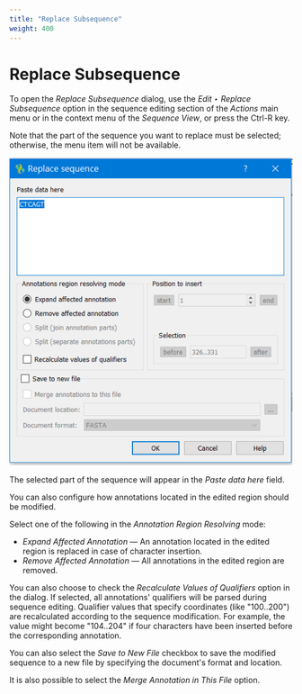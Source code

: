 ```yaml
---
title: "Replace Subsequence"
weight: 400
---
```


# Replace Subsequence

To open the _Replace Subsequence_ dialog, use the _Edit ‣ Replace Subsequence_ option in the sequence editing section of the _Actions_ main menu or in the context menu of the _Sequence View_, or press the Ctrl-R key.

Note that the part of the sequence you want to replace must be selected; otherwise, the menu item will not be available.

![](/images/96665651/96665697.png)

The selected part of the sequence will appear in the _Paste data here_ field.

You can also configure how annotations located in the edited region should be modified.

Select one of the following in the _Annotation Region Resolving_ mode:

*   _Expand Affected Annotation_ — An annotation located in the edited region is replaced in case of character insertion.
*   _Remove Affected Annotation_ — All annotations in the edited region are removed.

You can also choose to check the _Recalculate Values of Qualifiers_ option in the dialog. If selected, all annotations' qualifiers will be parsed during sequence editing. Qualifier values that specify coordinates (like "100..200") are recalculated according to the sequence modification. For example, the value might become "104..204" if four characters have been inserted before the corresponding annotation.

You can also select the _Save to New File_ checkbox to save the modified sequence to a new file by specifying the document's format and location.

It is also possible to select the _Merge Annotation in This File_ option.